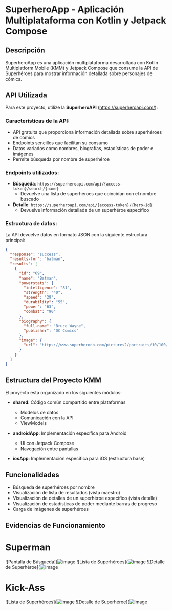 # SuperheroApp - Aplicación Multiplataforma con Kotlin y Jetpack Compose

## Descripción
SuperheroApp es una aplicación multiplataforma desarrollada con Kotlin Multiplatform Mobile (KMM) y Jetpack Compose que consume la API de Superhéroes para mostrar información detallada sobre personajes de cómics.

## API Utilizada
Para este proyecto, utilize la **SuperheroAPI** (https://superheroapi.com/):

### Características de la API:
- API gratuita que proporciona información detallada sobre superhéroes de cómics
- Endpoints sencillos que facilitan su consumo
- Datos variados como nombres, biografías, estadísticas de poder e imágenes
- Permite búsqueda por nombre de superhéroe

### Endpoints utilizados:
- **Búsqueda**: `https://superheroapi.com/api/{access-token}/search/{name}`
  - Devuelve una lista de superhéroes que coincidan con el nombre buscado
- **Detalle**: `https://superheroapi.com/api/{access-token}/{hero-id}`
  - Devuelve información detallada de un superhéroe específico

### Estructura de datos:
La API devuelve datos en formato JSON con la siguiente estructura principal:
```json
{
  "response": "success",
  "results-for": "batman",
  "results": [
    {
      "id": "69",
      "name": "Batman",
      "powerstats": {
        "intelligence": "81",
        "strength": "40",
        "speed": "29",
        "durability": "55",
        "power": "63",
        "combat": "90"
      },
      "biography": {
        "full-name": "Bruce Wayne",
        "publisher": "DC Comics"
      },
      "image": {
        "url": "https://www.superherodb.com/pictures2/portraits/10/100/639.jpg"
      }
    }
  ]
}
```

## Estructura del Proyecto KMM
El proyecto está organizado en los siguientes módulos:

- **shared**: Código común compartido entre plataformas
  - Modelos de datos
  - Comunicación con la API
  - ViewModels

- **androidApp**: Implementación específica para Android
  - UI con Jetpack Compose
  - Navegación entre pantallas

- **iosApp**: Implementación específica para iOS (estructura base)

## Funcionalidades
- Búsqueda de superhéroes por nombre
- Visualización de lista de resultados (vista maestro)
- Visualización de detalles de un superhéroe específico (vista detalle)
- Visualización de estadísticas de poder mediante barras de progreso
- Carga de imágenes de superhéroes


## Evidencias de Funcionamiento 
# Superman
![Pantalla de Búsqueda](![image](https://github.com/user-attachments/assets/66eb4636-ea6d-4095-93d3-d1488bceb072)
![Lista de Superhéroes](![image](https://github.com/user-attachments/assets/fc49e49d-1519-4f98-836f-f780eac91b79)
![Detalle de Superhéroe](![image](https://github.com/user-attachments/assets/a49e5603-3df5-483e-83ef-c7416c5a470f)


# Kick-Ass
![Lista de Superhéroes](![image](https://github.com/user-attachments/assets/2a459001-623c-4719-9130-dc27b666d21a)
![Detalle de Superhéroe](![image](https://github.com/user-attachments/assets/ae801f14-7570-47e1-9378-9783a7d65716)





